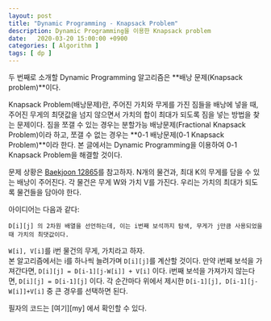 ```yaml
---
layout: post
title: "Dynamic Programming - Knapsack Problem"
description: Dynamic Programming을 이용한 Knapsack problem
date:   2020-03-20 15:00:00 +0900
categories: [ Algorithm ]
tags: [ dp ]
---
```


두 번째로 소개할 Dynamic Programming 알고리즘은 **배낭 문제(Knapsack problem)**이다.

Knapsack Problem(배낭문제)란, 주어진 가치와 무게를 가진 짐들을 배낭에 넣을 때, 주어진 무게의 최댓값을 넘지 않으면서 가치의 합이 최대가 되도록 짐을 넣는 방법을 찾는 문제이다. 짐을 쪼갤 수 있는 경우는 분할가능 배낭문제(Fractional Knapsack Problem)이라 하고, 쪼갤 수 없는 경우는 **0-1 배낭문제(0-1 Knapsack Problem)**이라 한다. 본 글에서는 Dynamic Programming을 이용하여 0-1 Knapsack Problem을 해결할 것이다.

문제 상황은 [Baekjoon 12865][prob]를 참고하자. N개의 물건과, 최대 K의 무게를 담을 수 있는 배낭이 주어진다. 각 물건은 무게 W와 가치 V를 가진다. 우리는 가치의 최대가 되도록 물건들을 담아야 한다.

아이디어는 다음과 같다: 
```
D[i][j] 의 2차원 배열을 선언하는데, 이는 i번째 보석까지 탐색, 무게가 j만큼 사용되었을 때 가치의 최댓값이다.
```

`W[i], V[i]`를 i번 물건의 무게, 가치라고 하자.   
본 알고리즘에서는 i를 하나씩 늘려가며 `D[i][j]`를 계산할 것이다. 만약 i번째 보석을 가져간다면, `D[i][j] = D[i-1][j-W[i]] + V[i]` 이다. i번째 보석을 가져가지 않는다면, `D[i][j] = D[i-1][j]` 이다. 각 순간마다 위에서 제시한 `D[i-1][j], D[i-1][j-W[i]]+V[i]` 중 큰 경우를 선택하면 된다.

필자의 코드는 [여기][my] 에서 확인할 수 있다.

[prob]: https://www.acmicpc.net/problem/12865
